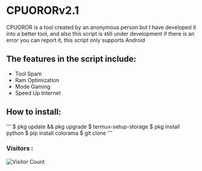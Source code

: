 # CPUORORv2.1
CPUOROR is a tool created by an anonymous person but I have developed it into a better tool, and also this script is still under development if there is an error you can report it, this script only supports Android 

## The features in the script include: 
- Tool Spam 
- Ram Optimization 
- Mode Gaming
- Speed Up Internet

## How to install: 
'''
$ pkg update && pkg upgrade
$ termux-setup-storage
$ pkg install python
$ pip install colorama
$ git clone
'''

### Visitors :
![Visitor Count](https://profile-counter.glitch.me/Xvenn-03/count.svg)
